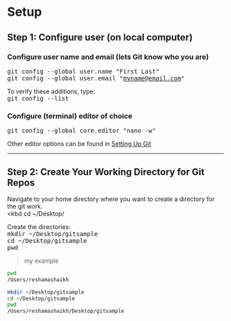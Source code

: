 # Setup


## Step 1:  Configure user (on local computer)

### Configure user name and email (lets Git know who you are)
<kbd> git config --global user.name "First Last"  </kbd>  
<kbd> git config --global user.email "myname@email.com"  </kbd>  

To verify these additions, type:  
<kbd> git config --list  </kbd>  

### Configure (terminal) editor of choice
<kbd> git config --global core.editor "nano -w"  </kbd> 

Other editor options can be found in [Setting Up Git](http://swcarpentry.github.io/git-novice/02-setup/)

---

## Step 2: Create Your Working Directory for Git Repos
Navigate to your home directory where you want to create a directory for the git work.   
<kbd cd ~/Desktop/ </kbd>

Create the directories:  
<kbd>  mkdir ~/Desktop/gitsample </kbd>  
<kbd>  cd ~/Desktop/gitsample </kbd>  
<kbd>  pwd </kbd>  
  
>my example
```bash
pwd
/Users/reshamashaikh
```
```bash
mkdir ~/Desktop/gitsample
cd ~/Desktop/gitsample
pwd
/Users/reshamashaikh/Desktop/gitsample

```
